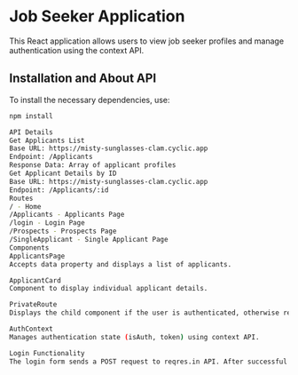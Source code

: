 # Job Seeker Application

This React application allows users to view job seeker profiles and manage authentication using the context API.

## Installation and About API

To install the necessary dependencies, use:

```bash
npm install

API Details
Get Applicants List
Base URL: https://misty-sunglasses-clam.cyclic.app
Endpoint: /Applicants
Response Data: Array of applicant profiles
Get Applicant Details by ID
Base URL: https://misty-sunglasses-clam.cyclic.app
Endpoint: /Applicants/:id
Routes
/ - Home
/Applicants - Applicants Page
/login - Login Page
/Prospects - Prospects Page
/SingleApplicant - Single Applicant Page
Components
ApplicantsPage
Accepts data property and displays a list of applicants.

ApplicantCard
Component to display individual applicant details.

PrivateRoute
Displays the child component if the user is authenticated, otherwise redirects to the login page.

AuthContext
Manages authentication state (isAuth, token) using context API.

Login Functionality
The login form sends a POST request to reqres.in API. After successful login, the user is redirected to the /Applicants route.
